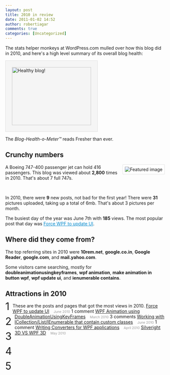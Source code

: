 ```yaml
---
layout: post
title: 2010 in review
date: 2011-01-02 14:52
author: robertiagar
comments: true
categories: [Uncategorized]
---
```

The stats helper monkeys at WordPress.com mulled over how this blog did in 2010, and here's a high level summary of its overall blog health:

<img style="border:1px solid #ddd;background:#f5f5f5;padding:20px;" src="http://s0.wp.com/i/annual-recap/meter-healthy3.gif" alt="Healthy blog!" width="250" height="183" />

The <em>Blog-Health-o-Meter™</em> reads Fresher than ever.
<h2>Crunchy numbers</h2>
<a href="http://robertiagar.files.wordpress.com/2010/03/image_thumb3.png"><img style="max-height:230px;float:right;border:1px solid #ddd;background:#fff;margin:0 0 1em 1em;padding:6px;" src="http://robertiagar.files.wordpress.com/2010/03/image_thumb3.png?w=288" alt="Featured image" /></a>

A Boeing 747-400 passenger jet can hold 416 passengers.  This blog was viewed about <strong>2,800</strong> times in 2010.  That's about 7 full 747s.

&nbsp;

In 2010, there were <strong>9</strong> new posts, not bad for the first year! There were <strong>31</strong> pictures uploaded, taking up a total of 6mb. That's about 3 pictures per month.

The busiest day of the year was June 7th with <strong>185</strong> views. The most popular post that day was <a style="color:#08c;" href="http://robertiagar.wordpress.com/2010/06/01/force-wpf-to-update-ui/">Force WPF to update UI</a>.
<h2>Where did they come from?</h2>
The top referring sites in 2010 were <strong>10rem.net</strong>, <strong>google.co.in</strong>, <strong>Google Reader</strong>, <strong>google.com</strong>, and <strong>mail.yahoo.com</strong>.

Some visitors came searching, mostly for <strong>doubleanimationusingkeyframes</strong>, <strong>wpf animation</strong>, <strong>make animation in button wpf</strong>, <strong>wpf update ui</strong>, and <strong>ienumerable contains</strong>.
<h2>Attractions in 2010</h2>
These are the posts and pages that got the most views in 2010.
<div style="clear:left;float:left;font-size:24pt;line-height:1em;margin:-5px 10px 20px 0;">1</div>
<a style="margin-right:10px;" href="http://robertiagar.wordpress.com/2010/06/01/force-wpf-to-update-ui/">Force WPF to update UI</a> <span style="color:#999;font-size:8pt;">June 2010</span>
1 comment
<div style="clear:left;float:left;font-size:24pt;line-height:1em;margin:-5px 10px 20px 0;">2</div>
<a style="margin-right:10px;" href="http://robertiagar.wordpress.com/2010/03/12/wpf-animation-using-doubleanimationusingkeyframes/">WPF Animation using DoubleAnimationUsingKeyFrames</a> <span style="color:#999;font-size:8pt;">March 2010</span>
3 comments
<div style="clear:left;float:left;font-size:24pt;line-height:1em;margin:-5px 10px 20px 0;">3</div>
<a style="margin-right:10px;" href="http://robertiagar.wordpress.com/2010/06/03/working-with-icollectionlistienumerable-that-contain-custom-classes/">Working with ICollection/List/IEnumerable that contain custom classes</a> <span style="color:#999;font-size:8pt;">June 2010</span>
1 comment
<div style="clear:left;float:left;font-size:24pt;line-height:1em;margin:-5px 10px 20px 0;">4</div>
<a style="margin-right:10px;" href="http://robertiagar.wordpress.com/2010/04/30/writing-converters-for-wpf-applications/">Writing Converters for WPF applications</a> <span style="color:#999;font-size:8pt;">April 2010</span>
<div style="clear:left;float:left;font-size:24pt;line-height:1em;margin:-5px 10px 20px 0;">5</div>
<a style="margin-right:10px;" href="http://robertiagar.wordpress.com/2010/05/18/silveright-3d-vs-wpf-3d/">Silveright 3D VS WPF 3D</a> <span style="color:#999;font-size:8pt;">May 2010</span>

